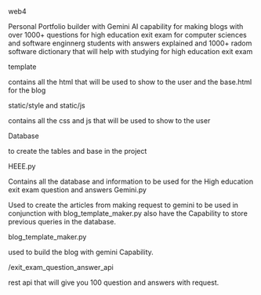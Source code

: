 web4

Personal Portfolio builder with Gemini AI capability for making blogs with over 1000+ questions
for high education exit exam for computer sciences and software enginnerg students with answers
explained and 1000+ radom software dictionary that will help with studying for high education exit exam

template 

contains all the html that will be used to show to the user and the base.html for the blog

static/style and static/js

contains all the css and js that will be used to show to the user

Database

to create the tables and base in the project

HEEE.py

Contains all the database and information to be used for the High education exit exam question and answers
Gemini.py

Used to create the articles from making request to gemini to be used in conjunction with blog_template_maker.py also have the Capability to store previous queries in the database. 

blog_template_maker.py

used to build the blog with gemini Capability.

/exit_exam_question_answer_api

rest api that will give you 100 question and answers with request.

